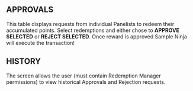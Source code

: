 ## APPROVALS
This table displays requests from individual Panelists to redeem their accumulated points. Select redemptions and either chose to **APPROVE SELECTED** or **REJECT SELECTED**. Once reward is approved Sample Ninja will execute the transaction!

## HISTORY
The screen allows the user (must contain Redemption Manager permissions) to view historical Approvals and Rejection requests.
